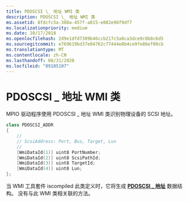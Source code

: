 ```yaml
---
title: PDOSCSI \_ 地址 WMI 类
description: PDOSCSI \_ 地址 WMI 类
ms.assetid: 8fdcfc5a-308a-457f-a015-e082e96f9df7
ms.localizationpriority: medium
ms.date: 10/17/2018
ms.openlocfilehash: 2d9e1dfd7309b46ccb217c5a0ca3dce9c0b8c6d5
ms.sourcegitcommit: e769619bd37e04762c77444e8b4ce9fe86ef09cb
ms.translationtype: MT
ms.contentlocale: zh-CN
ms.lasthandoff: 08/31/2020
ms.locfileid: "89185107"
---
```

# <a name="pdoscsi_addr-wmi-class"></a>PDOSCSI \_ 地址 WMI 类


MPIO 驱动程序使用 PDOSCSI \_ 地址 WMI 类识别物理设备的 SCSI 地址。

```cpp
class PDOSCSI_ADDR
{
    //
    // ScsiAddress: Port, Bus, Target, Lun
    //
    [WmiDataId(1)] uint8 PortNumber;
    [WmiDataId(2)] uint8 ScsiPathId;
    [WmiDataId(3)] uint8 TargetId;
    [WmiDataId(4)] uint8 Lun;
};
```

当 WMI 工具套件 iscompiled 此类定义时，它将生成 [**PDOSCSI \_ 地址**](/windows-hardware/drivers/ddi/mpiodisk/ns-mpiodisk-_pdoscsi_addr) 数据结构。 没有与此 WMI 类相关联的方法。

 

